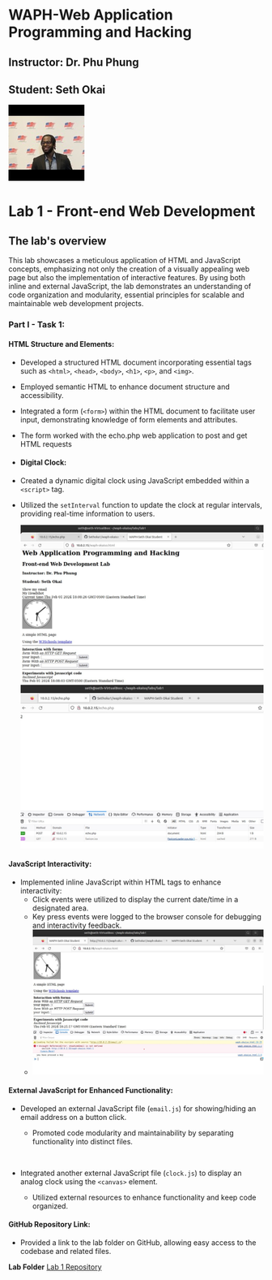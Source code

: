 # WAPH-Web Application Programming and Hacking

## Instructor: Dr. Phu Phung

## Student: Seth Okai

![Seths's Headshot](Images/headshot.jpg)

# Lab 1 - Front-end Web Development 

## The lab's overview

This lab showcases a meticulous application of HTML and JavaScript concepts, emphasizing not only the creation of a visually appealing web page but also the implementation of interactive features. By using both inline and external JavaScript, the lab demonstrates an understanding of code organization and modularity, essential principles for scalable and maintainable web development projects.

### Part I - Task 1:

#### HTML Structure and Elements:
- Developed a structured HTML document incorporating essential tags such as `<html>`, `<head>`, `<body>`, `<h1>`, `<p>`, and `<img>`.
- Employed semantic HTML to enhance document structure and accessibility.
- Integrated a form (`<form>`) within the HTML document to facilitate user input, demonstrating knowledge of form elements and attributes.
- The form worked with the echo.php web application to post and get HTML requests
  
- #### Digital Clock:
- Created a dynamic digital clock using JavaScript embedded within a `<script>` tag.
- Utilized the `setInterval` function to update the clock at regular intervals, providing real-time information to users.

  ![part 1](Images/part1.jpg) ![part 1.1 2](Images/part2.jpg)

#### JavaScript Interactivity:
- Implemented inline JavaScript within HTML tags to enhance interactivity:
  - Click events were utilized to display the current date/time in a designated area.
  - Key press events were logged to the browser console for debugging and interactivity feedback.
  - ![part 1](Images/onclick.jpg) 


#### External JavaScript for Enhanced Functionality:
- Developed an external JavaScript file (`email.js`) for showing/hiding an email address on a button click.
  - Promoted code modularity and maintainability by separating functionality into distinct files.
    ```js



    ```

    
- Integrated another external JavaScript file (`clock.js`) to display an analog clock using the `<canvas>` element.
  - Utilized external resources to enhance functionality and keep code organized.

#### GitHub Repository Link:
- Provided a link to the lab folder on GitHub, allowing easy access to the codebase and related files.

**Lab Folder**
[Lab 1 Repository](https://github.com/Sethoka1/waph-okaiso/tree/881c048f60a3d1084ef65ff9d2fb517daa184da5/labs/lab1)


